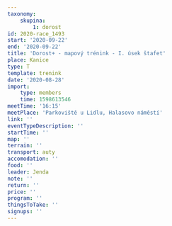 ```yaml
---
taxonomy:
    skupina:
        1: dorost
id: 2020-race_1493
start: '2020-09-22'
end: '2020-09-22'
title: 'Dorost+ - mapový trénink - I. úsek štafet'
place: Kanice
type: T
template: trenink
date: '2020-08-28'
import:
    type: members
    time: 1598613546
meetTime: '16:15'
meetPlace: 'Parkoviště u Lidlu, Halasovo náměstí'
link: ''
eventTypeDescription: ''
startTime: ''
map: ''
terrain: ''
transport: auty
accomodation: ''
food: ''
leader: Jenda
note: ''
return: ''
price: ''
program: ''
thingsToTake: ''
signups: ''
---
```


